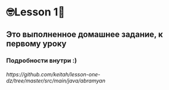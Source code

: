 <h1>🤓Lesson 1🥸</h1>
<h2>Это выполненное домашнее задание, к первому уроку</h2>
<h3>Подробности внутри :)</h3>
<h6><url>https://github.com/keitah/lesson-one-dz/tree/master/src/main/java/abramyan</url></h6>
